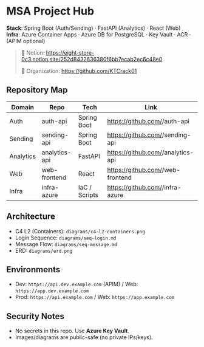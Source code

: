 # MSA Project Hub

**Stack**: Spring Boot (Auth/Sending) · FastAPI (Analytics) · React (Web)  
**Infra**: Azure Container Apps · Azure DB for PostgreSQL · Key Vault · ACR · (APIM optional)

> 📘 Notion: https://eight-store-0c3.notion.site/252d8432636380f6bb7ecab2ec6c48e0
> 
> 🔗 Organization: https://github.com/KTCrack01
> 
## Repository Map
| Domain | Repo | Tech | Link |
|---|---|---|---|
| Auth | auth-api | Spring Boot | https://github.com/<org>/auth-api |
| Sending | sending-api | Spring Boot | https://github.com/<org>/sending-api |
| Analytics | analytics-api | FastAPI | https://github.com/<org>/analytics-api |
| Web | web-frontend | React | https://github.com/<org>/web-frontend |
| Infra | infra-azure | IaC / Scripts | https://github.com/<org>/infra-azure |

## Architecture
- C4 L2 (Containers): `diagrams/c4-l2-containers.png`
- Login Sequence: `diagrams/seq-login.md`
- Message Flow: `diagrams/seq-message.md`
- ERD: `diagrams/erd.png`

## Environments
- Dev: `https://api.dev.example.com` (APIM) / Web: `https://app.dev.example.com`
- Prod: `https://api.example.com` / Web: `https://app.example.com`

## Security Notes
- No secrets in this repo. Use **Azure Key Vault**.  
- Images/diagrams are public-safe (no private IPs/keys).

